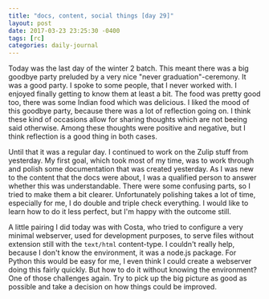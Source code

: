 ```yaml
---
title: "docs, content, social things [day 29]"
layout: post
date: 2017-03-23 23:25:30 -0400
tags: [rc]
categories: daily-journal
---
```


Today was the last day of the winter 2 batch.  This meant there was a big goodbye party
preluded by a very nice "never graduation"-ceremony.  It was a good party.  I spoke to some people,
that I never worked with. I enjoyed finally getting to know them at least a bit.
The food was pretty good too, there was some Indian
food which was delicious.  I liked the mood of this goodbye party, because there was a lot of
reflection going on.  I think these kind of occasions allow for sharing thoughts which are not
beeing said otherwise.  Among these thoughts were positive and negative, but I think reflection
is a good thing in both cases.

Until that it was a regular day.  I continued to work on the Zulip stuff from yesterday.
My first goal, which took most of my time, was to work through and polish some
documentation that was created yesterday.  As I was new to the content that the docs were about,
I was a qualified person to answer whether this was understandable.  There were some confusing
parts, so I tried to make them a bit clearer.  Unfortunately polishing takes a lot of time,
especially for me, I do double and triple check everything.  I would like to learn how to do
it less perfect, but I'm happy with the outcome still.

A little pairing I did today was with Costa, who tried to configure a very minimal webserver,
used for development purposes, to serve files without extension still with the `text/html`
content-type. I couldn't really help, because I don't know the environment,
it was a node.js package. For Python this would be easy for me, I even think I could create
a webserver doing this fairly quickly. But how to do it without knowing the environment?
One of those challenges again. Try to pick up the big picture as good as possible and take a
decision on how things could be improved.
